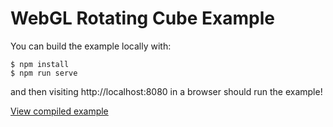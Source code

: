 # WebGL Rotating Cube Example

You can build the example locally with:

```
$ npm install 
$ npm run serve
```

and then visiting http://localhost:8080 in a browser should run the example!

[View compiled example](https://sognefej.github.io/learning_rust_webgl/build/rotating-cube/)
